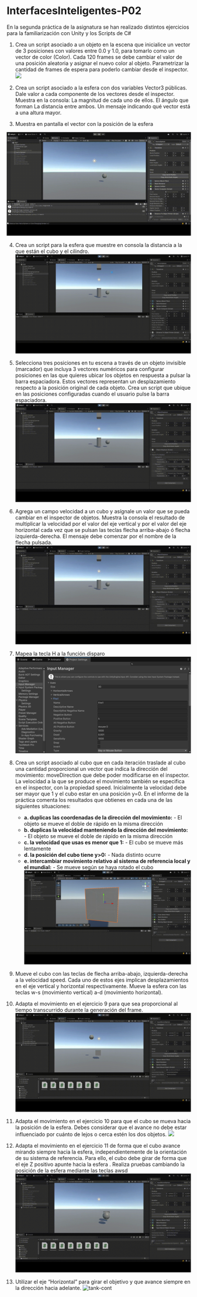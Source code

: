 # InterfacesInteligentes-P02

En la segunda práctica de la asignatura se han realizado distintos ejercicios para la familiarización con Unity y los Scripts de C#

1. Crea un script asociado a un objeto en la escena que inicialice un vector de 3 posiciones con valores entre 0.0 y 1.0, para tomarlo como un vector de color (Color). Cada 120 frames se debe cambiar el valor de una posición aleatoria y asignar el nuevo color al objeto. Parametrizar la cantidad de frames de espera para poderlo cambiar desde el inspector. 
![](color-change.gif)

2. Crea un script asociado a la esfera con dos variables Vector3 públicas. Dale valor a cada componente de los vectores desde el inspector. Muestra en la consola:
La magnitud de cada uno de ellos. 
El ángulo que forman
La distancia entre ambos.
Un mensaje indicando qué vector está a una altura mayor.

3. Muestra en pantalla el vector con la posición de la esfera

![](vector-sphere.gif)

4. Crea un script para la esfera que muestre en consola la distancia a la que están el cubo y el cilindro.
![](sphere-distance.gif)

5. Selecciona tres posiciones en tu escena a través de un objeto invisible (marcador) que incluya 3 vectores numéricos para configurar posiciones en las que quieres ubicar los objetos en respuesta a pulsar la barra espaciadora. Estos vectores representan un desplazamiento respecto a la posición original de cada objeto. Crea un script que ubique en las posiciones configuradas cuando el usuario pulse la barra espaciadora. 
![](displaced-objects.gif)


6. Agrega un campo velocidad a un cubo y asígnale un valor que se pueda cambiar en el inspector de objetos. Muestra la consola el resultado de multiplicar la velocidad por el valor del eje vertical y por el valor del eje horizontal cada vez que se pulsan las teclas flecha arriba-abajo ó flecha izquierda-derecha. El mensaje debe comenzar por el nombre de la flecha pulsada. 
![](input-cube.gif)

7. Mapea la tecla H a la función disparo
![](shot-remap.png)

8. Crea un script asociado al cubo que en cada iteración traslade al cubo una cantidad proporcional un vector que indica la dirección del movimiento: moveDirection que debe poder modificarse en el inspector.  La velocidad a la que se produce el movimiento también se especifica en el inspector, con la propiedad speed. Inicialmente la velocidad debe ser mayor que 1 y el cubo estar en una posición y=0. En el informe de la práctica comenta los resultados que obtienes en cada una de las siguientes situaciones:
    - **a. duplicas las coordenadas de la dirección del movimiento:**
                 - El objeto se mueve el doble de rápido en la misma dirección
    - **b. duplicas la velocidad manteniendo la dirección del movimiento:**
                 - El objeto se mueve el doble de rápido en la misma dirección
    - **c. la velocidad que usas es menor que 1:**
                 - El cubo se mueve más lentamente
    - **d. la posición del cubo tiene y>0:**
                 - Nada distinto ocurre
    - **e. intercambiar movimiento relativo al sistema de referencia local y el mundial:**
                 - Se mueve según se haya rotado el cubo
![](moving-cube.gif)

9. Mueve el cubo con las teclas de flecha arriba-abajo, izquierda-derecha a la velocidad speed. Cada uno de estos ejes implican desplazamientos en el eje vertical y horizontal respectivamente. Mueve la esfera con las teclas w-s (movimiento vertical) a-d (movimiento horizontal).

10. Adapta el movimiento en el ejercicio 9 para que sea proporcional al tiempo transcurrido durante la generación del frame.
![](moving-c-s.gif)

11. Adapta el movimiento en el ejercicio 10 para que el cubo se mueva hacia la posición de la esfera. Debes considerar que el avance no debe estar influenciado por cuánto de lejos o cerca estén los dos objetos. 
![](following-cube.gif)

12. Adapta el movimiento en el ejercicio 11 de forma que el cubo avance mirando siempre hacia la esfera, independientemente de la orientación de su sistema de referencia. Para ello, el cubo debe girar de forma que el eje Z positivo apunte hacia la esfera . Realiza pruebas cambiando la posición de la esfera mediante las teclas awsd
![](following-look.gif)

13. Utilizar el eje “Horizontal” para girar el objetivo y que avance siempre en la dirección hacia adelante.
![tank-cont](tank-cont.gif)